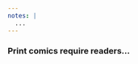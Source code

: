 ```yaml
---
notes: |
  ...
---
```


<div class="clearfix">
  <div class="block block--xtra-long block--full-height fs-small">
    <h3 class="fs-medium topish bubble tall fragment fade-up">Print comics require readers...</h3>
    <ul class="mt-3">
    </ul>
  </div>
</div>

<!-- .slide: data-transition="fade-in" -->
